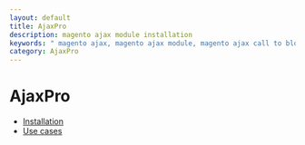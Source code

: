 ```yaml
---
layout: default
title: AjaxPro
description: magento ajax module installation
keywords: " magento ajax, magento ajax module, magento ajax call to block, magento ajax shopping cart, magento ajax cart pro "
category: AjaxPro
---
```


# AjaxPro

- [Installation](installation/)
- [Use cases](use-cases/)
